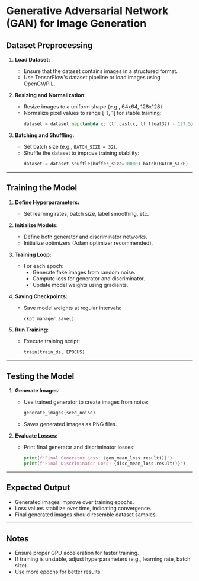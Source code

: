 # Generative Adversarial Network (GAN) for Image Generation

## Dataset Preprocessing
1. **Load Dataset:**
   - Ensure that the dataset contains images in a structured format.
   - Use TensorFlow's dataset pipeline or load images using OpenCV/PIL.

2. **Resizing and Normalization:**
   - Resize images to a uniform shape (e.g., 64x64, 128x128).
   - Normalize pixel values to range [-1, 1] for stable training:
     ```python
     dataset = dataset.map(lambda x: (tf.cast(x, tf.float32) - 127.5) / 127.5)
     ```

3. **Batching and Shuffling:**
   - Set batch size (e.g., `BATCH_SIZE = 32`).
   - Shuffle the dataset to improve training stability:
     ```python
     dataset = dataset.shuffle(buffer_size=10000).batch(BATCH_SIZE)
     ```

---

## Training the Model
1. **Define Hyperparameters:**
   - Set learning rates, batch size, label smoothing, etc.

2. **Initialize Models:**
   - Define both generator and discriminator networks.
   - Initialize optimizers (Adam optimizer recommended).

3. **Training Loop:**
   - For each epoch:
     - Generate fake images from random noise.
     - Compute loss for generator and discriminator.
     - Update model weights using gradients.

4. **Saving Checkpoints:**
   - Save model weights at regular intervals:
     ```python
     ckpt_manager.save()
     ```

5. **Run Training:**
   - Execute training script:
     ```python
     train(train_ds, EPOCHS)
     ```

---

## Testing the Model
1. **Generate Images:**
   - Use trained generator to create images from noise:
     ```python
     generate_images(seed_noise)
     ```
   - Saves generated images as PNG files.

2. **Evaluate Losses:**
   - Print final generator and discriminator losses:
     ```python
     print(f'Final Generator Loss: {gen_mean_loss.result()}')
     print(f'Final Discriminator Loss: {disc_mean_loss.result()}')
     ```

---

## Expected Output
- Generated images improve over training epochs.
- Loss values stabilize over time, indicating convergence.
- Final generated images should resemble dataset samples.

---

## Notes
- Ensure proper GPU acceleration for faster training.
- If training is unstable, adjust hyperparameters (e.g., learning rate, batch size).
- Use more epochs for better results.

